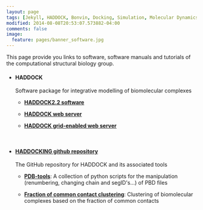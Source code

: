 ```yaml
---
layout: page
tags: [Jekyll, HADDOCK, Bonvin, Docking, Simulation, Molecular Dynamics, Structural Biology, Computational Biology, Modelling, Protein Structure]
modified: 2014-08-08T20:53:07.573882-04:00
comments: false
image:
  feature: pages/banner_software.jpg
---
```


This page provide you links to software, software manuals and tutorials of the computational structural biology group.

* #### HADDOCK
  Software package for integrative modelling of biomolecular complexes

  * [**HADDOCK2.2 software**](haddock2.2/haddock.html)

  * [**HADDOCK web server**](http://haddock.science.uu.nl/services/HADDOCK)

  * [**HADDOCK grid-enabled web server**](http://haddock.science.uu.nl/enmr/services/HADDOCK)

<BR>

* #### [HADDOCKING github repository](http://github.com/haddocking)
  The GitHub repository for HADDOCK and its associated tools

  * [**PDB-tools**](http://github.com/haddocking/pdb-tools):
  A collection of python scripts for the manipulation (renumbering, changing chain and segID's...) of PBD files

  * [**Fraction of common contact clustering**](http://github.com/haddocking/fcc):
  Clustering of biomolecular complexes based on the fraction of common contacts


